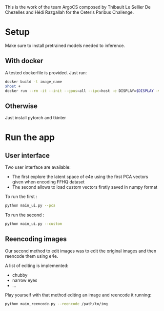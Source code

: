 This is the work of the team ArgoCS composed by Thibault Le Sellier De Chezelles and Hédi Razgallah for the Ceteris Paribus Challenge.

# Setup
Make sure to install pretrained models needed to inference.

## With docker
A tested dockerfile is provided.
Just run:
```bash
docker build -t image_name
xhost +
docker run --rm -it --init --gpus=all --ipc=host -e DISPLAY=$DISPLAY -v "/tmp/.X11-unix:/tmp/.X11-unix:rw" -w /workspace
```

## Otherwise
Just install pytorch and tkinter



# Run the app
## User interface
Two user interface are available:
- The first explore the latent space of e4e using the first PCA vectors given when encoding FFHQ dataset
- The second allows to load custom vectors firstly saved in numpy format


To run the first :
```bash
python main_ui.py --pca
```

To run the second :
```bash
python main_ui.py --custom
```


## Reencoding images
Our second method to edit images was to edit the original images and then reencode them using e4e.

A list of editing is implemented:
- chubby
- narrow eyes
- ...

Play yourself with that method editing an image and reencode it running:
```bash
python main_reencode.py --reencode /path/to/img
```
